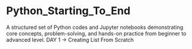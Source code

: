 # Python_Starting_To_End
A structured set of Python codes and Jupyter notebooks demonstrating core concepts, problem-solving, and hands-on practice from beginner to advanced level.
DAY 1 -> Creating List From Scratch
